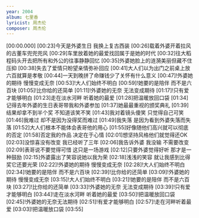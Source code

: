 ```yaml
---
year: 2004
album: 七里香
lyricist: 周杰伦
composer: 周杰伦
---
```

[00:00.000]
[00:23]今天是外婆生日 我换上复古西装
[00:26]载着外婆开着拉风的古董车兜兜兜风
[00:29]车里放着她的最爱找回属于是她的时代
[00:32]往大稻程码头开去把所有和外公的往事静静回忆
[00:35]外婆她脸上的涟漪美丽但藏不住压抑
[00:38]失去了爱情只盼望亲情弥补回应
[00:41]大人们以为出门之前桌上放六百就算是孝敬
[00:44]一天到晚拼了命赚钱少了关怀有什么意义
[00:47]!外婆她的期待 慢慢变成无奈
[00:53]!大人们始终不明白
[00:59]!她要的是陪伴 而不是六百块
[01:05]!比你给的还简单
[01:11]!外婆她的无奈 无法变成期待
[01:17]!只有爱才能够明白
[01:23]走在淡水河畔 听着她的最爱
[01:28]把温暖放回口袋
[01:34]记得去年外婆的生日表哥带我和外婆参加
[01:37]她最最重视的颁奖典礼
[01:39]结果却拿不到半个奖 不知道该笑不笑
[01:43]我对着镜头傻笑 只觉得自己可笑
[01:46]我难过 却不是因为没得奖而难过
[01:49]我失落 是因为看到外婆失落而失落
[01:52]大人们根本不能体会表哥他的用心
[01:55]好像随他们高兴就可以彻底的否定
[01:58]否定我的作品 决定在于心情
[02:01]想坚持风格他们就觉得还OK
[02:03]没惊喜没有改变 我已经听了三年
[02:06]我告诉外婆 我没输 不需要改变
[02:09]表哥说不要觉得可惜 这只是一场游戏
[02:12]只要外婆觉得好听 那才是一种鼓励
[02:15]外婆露出了笑容说她以我为荣
[02:18]浅浅的笑容 就让我感到比得奖它还要光荣
[02:22]!外婆她的期待 慢慢变成无奈
[02:28]!大人们始终不明白
[02:34]!她要的是陪伴 而不是六百块
[02:39]!比你给的还简单
[03:09]!外婆她的期待 慢慢变成无奈
[03:15]!大人们始终不明白
[03:21]!她要的是陪伴 而不是六百块
[03:27]!比你给的还简单
[03:33]!外婆她的无奈 无法变成期待
[03:39]!只有爱才能够明白
[03:44]!走在淡水河畔 听着她的最爱
[03:50]!把温暖放回口袋
[02:45]!外婆她的无奈无法期待
[02:51]!有爱才能够明白
[02:57]!走在河畔听着最爱
[03:03]!把温暖放口袋
[03:55]